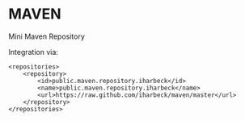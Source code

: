 # MAVEN

Mini Maven Repository

Integration via:

	<repositories>
		<repository>
			<id>public.maven.repository.iharbeck</id>
			<name>public.maven.repository.iharbeck</name>
			<url>https://raw.github.com/iharbeck/maven/master</url>
		</repository>
	</repositories>

